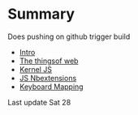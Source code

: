 # Summary

Does pushing on github trigger build

* [Intro](newfile.md)
* [The thingsof web](introtojs.md)
* [Kernel JS](kerneljs.md)
* [JS Nbextensions](Jsextensions.md)
* [Keyboard Mapping](keyboardshortcut.md)

Last update Sat 28